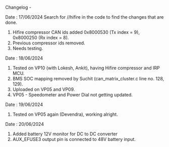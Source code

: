 
Changelog -

Date : 17/06/2024
Search for //hifire in the code to find the changes that are done.
1. Hifire compressor CAN ids added 0x8000530 (Tx index = 9), 0x8000250 (Rx index = 8).
2. Previous compressor ids removed.
3. Needs testing.

Date : 18/06/2024
1. Tested on VP10 (with Lokesh, Ankit), having Hifire compressor and IRP MCU.
2. BMS SOC mapping removed by Suchit (can_matrix_cluster.c line no. 128, 129).
3. Uploaded on VP05 and VP09.
4. VP05 - Speedometer and Power Dial not getting updated.

Date : 19/06/2024
1. Tested on VP05 again (Devendra), working alright.

Date : 20/06/2024
1. Added battery 12V monitor for DC to DC converter
2. AUX_EFUSE3 output pin is connected to 48V battery input.
